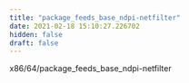 ```yaml
---
title: "package_feeds_base_ndpi-netfilter"
date: 2021-02-18 15:10:27.226702
hidden: false
draft: false
---
```


x86/64/package_feeds_base_ndpi-netfilter

